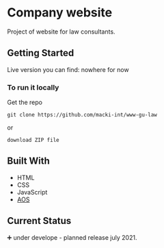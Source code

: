 # Company website

Project of website for law consultants.

## Getting Started

Live version you can find: nowhere for now

### To run it locally

Get the repo

```
git clone https://github.com/macki-int/www-gu-law
```

or

```
download ZIP file
```

## Built With

- HTML
- CSS
- JavaScript
- [AOS](https://michalsnik.github.io/aos/)

## Current Status

:heavy_plus_sign: under develope - planned release july 2021.
